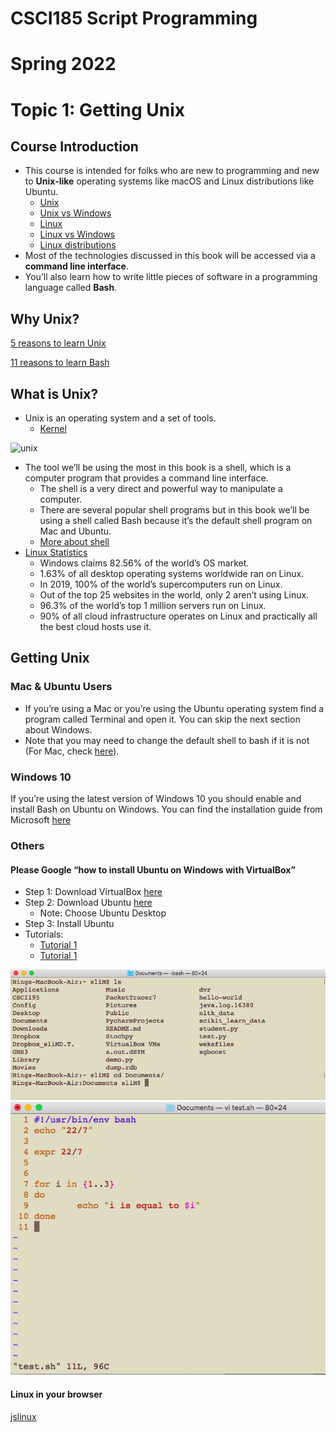 # CSCI185 Script Programming
# Spring 2022
# Topic 1: Getting Unix
## Course Introduction
+ This course is intended for folks who are new to programming and new to **Unix-like** operating systems like macOS and Linux distributions like Ubuntu.
  - [Unix](https://en.wikipedia.org/wiki/Unix)
  - [Unix vs Windows](https://www.geeksforgeeks.org/difference-between-unix-and-windows-operating-system/)
  - [Linux](https://en.wikipedia.org/wiki/Linux)
  - [Linux vs Windows](https://www.guru99.com/linux-differences.html)
  - [Linux distributions](https://en.wikipedia.org/wiki/List_of_Linux_distributions)
+ Most of the technologies discussed in this book will be accessed via a **command line interface**.
+ You’ll also learn how to write little pieces of software in a programming language called **Bash**.
## Why Unix?
[5 reasons to learn Unix](https://www.edureka.co/blog/top-reasons-to-learn-unix-shell-scripting/)

[11 reasons to learn Bash](https://www.dataquest.io/blog/why-learn-the-command-line/)
## What is Unix?
+ Unix is an operating system and a set of tools.
  - [Kernel](https://en.wikipedia.org/wiki/Kernel_(operating_system))

![unix](https://kuldeepsarena.files.wordpress.com/2019/01/os_architecture.png?w=656)

+ The tool we’ll be using the most in this book is a shell, which is a computer program that provides a command line interface.
  - The shell is a very direct and powerful way to manipulate a computer.
  - There are several popular shell programs but in this book we’ll be using a shell called Bash because it’s the default shell program on Mac and Ubuntu.
  - [More about shell](https://eshop.macsales.com/blog/56921-moving-from-bash-to-zsh-terminal-changes-in-macos-catalina/)
+ [Linux Statistics](https://hostingtribunal.com/blog/linux-statistics/#gref)
  - Windows claims 82.56% of the world’s OS market.
  - 1.63% of all desktop operating systems worldwide ran on Linux.
  - In 2019, 100% of the world’s supercomputers run on Linux.
  - Out of the top 25 websites in the world, only 2 aren’t using Linux.
  - 96.3% of the world’s top 1 million servers run on Linux.
  - 90% of all cloud infrastructure operates on Linux and practically all the best cloud hosts use it.
## Getting Unix
### Mac & Ubuntu Users
+ If you’re using a Mac or you’re using the Ubuntu operating system find a program called Terminal and open it. You can skip the next section about Windows.
+ Note that you may need to change the default shell to bash if it is not (For Mac, check [here](https://www.howtogeek.com/444596/how-to-change-the-default-shell-to-bash-in-macos-catalina/)).
### Windows 10
If you’re using the latest version of Windows 10 you should enable and install Bash on Ubuntu on Windows. You can find the installation guide from Microsoft [here](https://docs.microsoft.com/en-us/windows/wsl/install-win10?redirectedfrom=MSDN)
### Others
#### Please Google “how to install Ubuntu on Windows with VirtualBox” 
+ Step 1: Download VirtualBox [here](https://www.virtualbox.org/)
+ Step 2: Download Ubuntu [here](https://ubuntu.com/#download)
  - Note: Choose Ubuntu Desktop
+ Step 3: Install Ubuntu 
+ Tutorials:
  - [Tutorial 1](https://www.youtube.com/watch?v=QbmRXJJKsvs)
  - [Tutorial 1](https://www.youtube.com/watch?v=BkXit-KHVsE)


![](../Resources/bs1.png)
![](../Resources/bs2.png)

#### Linux in your browser
[jslinux](https://bellard.org/jslinux/)
